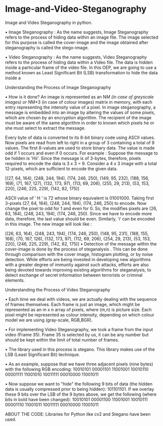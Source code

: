 # Image-and-Video-Steganography
Image and Video Steganography in python.

•	Image Steganography :
As the name suggests, Image Steganography refers to the process of hiding data within an image file. The image selected for this purpose is called the cover-image and the image obtained after steganography is called the stego-image.

•	Video Steganography :
As the name suggests, Video Steganography refers to the process of hiding data within a Video file. The data is hidden inside a particular frame of the video file. In this OEP, we are going to use a method known as Least Significant Bit (LSB) transformation to hide the data inside a

Understanding the Process of Image Steganography

•	How is it done?
An image is represented as an N*M (in case of greyscale images) or N*M*3 (in case of colour images) matrix in memory, with each entry representing the intensity value of a pixel. In image steganography, a message is embedded into an image by altering the values of some pixels, which are chosen by an encryption algorithm. The recipient of the image must be aware of the same algorithm in order to known which pixels he or she must select to extract the message.


Every byte of data is converted to its 8-bit binary code using ASCII values. Now pixels are read from left to right in a group of 3 containing a total of 9 values. The first 8-values are used to store binary data. The value is made odd if 1 occurs and even if 0 occurs. 
For example : 
Suppose the message to be hidden is 'Hii'. Since the message is of 3-bytes, therefore, pixels required to encode the data is 3 x 3 = 9. Consider a 4 x 3 image with a total 12-pixels, which are sufficient to encode the given data.
 

[(27, 64, 164), (248, 244, 194), (174, 246, 250), (149, 95, 232),
(188, 156, 169), (71, 167, 127), (132, 173, 97), (113, 69, 206),
(255, 29, 213), (53, 153, 220), (246, 225, 229), (142, 82, 175)]

ASCII value of ‘ H ‘ is 72 whose binary equivalent is 01001000.
Taking first 3-pixels (27, 64, 164), (248, 244, 194), (174, 246, 250) to encode. Now change the pixel to odd for 1 and even for 0. So, the modifies pixels are (26, 63, 164), (248, 243, 194), (174, 246, 250). Since we have to encode more data, therefore, the last value should be even. Similarly, ‘i‘ can be encoded in this image.
The new image will look like :
 

[(26, 63, 164), (248, 243, 194), (174, 246, 250), (148, 95, 231),
(188, 155, 168), (70, 167, 126), (132, 173, 97), (112, 69, 206),
(254, 29, 213), (53, 153, 220), (246, 225, 229), (142, 82, 175)]
•	Detection of the message within the cover-image is done by the process of steganalysis . This can be done through comparison with the cover image, histogram plotting, or by noise detection. While efforts are being invested in developing new algorithms with a greater degree of immunity against such attacks, efforts are also being devoted towards improving existing algorithms for steganalysis, to detect exchange of secret information between terrorists or criminal elements.





Understanding the Process of Video Steganography

•	Each time we deal with videos, we are actually dealing with the sequence of frames themselves. Each frame is just an image, which might be represented as an m x n array of pixels, where (m,n) is picture size. Each pixel might be represented as colour intensity, depending on which colour model we are using (gray-scale, RGB,BGR).

•	For implementing Video Steganography, we took a frame from the input video (Frame 35). Frame 35 is selected by us, it can be any number but should be kept within the limit of total number of frames. 

•	The library used in this process is stegano. This library makes use of the LSB (Least Significant Bit) technique. 

•	As an example, suppose that we have three adjacent pixels (nine bytes) with the following RGB encoding:
10010101   00001101   11001001
10010110   00001111   11001010
10011111   00010000   11001011


•	Now suppose we want to "hide" the following 9 bits of data (the hidden data is usually compressed prior to being hidden): 101101101. If we overlay these 9 bits over the LSB of the 9 bytes above, we get the following (where bits in bold have been changed):
10010101   00001100   11001001
10010111   00001110   11001011
10011111   00010000   11001011






ABOUT THE CODE:
Libraries for Python like cv2 and Stegano have been used.


